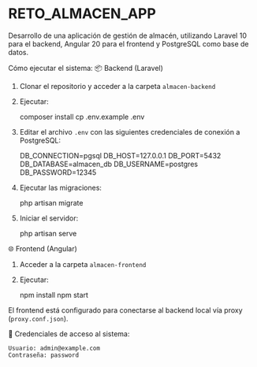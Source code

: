 # RETO_ALMACEN_APP
Desarrollo de una aplicación de gestión de almacén, utilizando Laravel 10 para el backend, Angular 20 para el frontend y PostgreSQL como base de datos. 

Cómo ejecutar el sistema:
📦 Backend (Laravel)
1. Clonar el repositorio y acceder a la carpeta `almacen-backend`
2. Ejecutar:

    composer install
    cp .env.example .env

3. Editar el archivo `.env` con las siguientes credenciales de conexión a PostgreSQL:

    DB_CONNECTION=pgsql
    DB_HOST=127.0.0.1
    DB_PORT=5432
    DB_DATABASE=almacen_db
    DB_USERNAME=postgres
    DB_PASSWORD=12345

4. Ejecutar las migraciones:

    php artisan migrate

5. Iniciar el servidor:

    php artisan serve

🌐 Frontend (Angular)
1. Acceder a la carpeta `almacen-frontend`
2. Ejecutar:

    npm install
    npm start

El frontend está configurado para conectarse al backend local vía proxy (`proxy.conf.json`).

🔐 Credenciales de acceso al sistema:

    Usuario: admin@example.com
    Contraseña: password


